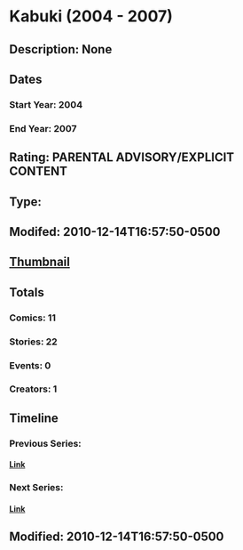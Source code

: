 # Kabuki (2004 - 2007)
## Description: None
## Dates
### Start Year: 2004
### End Year: 2007
## Rating: PARENTAL ADVISORY/EXPLICIT CONTENT
## Type: 
## Modifed: 2010-12-14T16:57:50-0500
## [Thumbnail](http://i.annihil.us/u/prod/marvel/i/mg/b/f0/4bc68b5bb605a.jpg)
## Totals
### Comics: 11
### Stories: 22
### Events: 0
### Creators: 1
## Timeline
### Previous Series: 
#### [Link]()
### Next Series: 
#### [Link]()
## Modified: 2010-12-14T16:57:50-0500